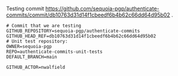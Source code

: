 Testing commit https://github.com/sequoia-pgp/authenticate-commits/commit/db10763d31d14f1cbeedf6b4b62c66dd64d95b02 .

```text
# Commit that we are testing
GITHUB_REPOSITORY=sequoia-pgp/authenticate-commits
GITHUB_HEAD_REF=db10763d31d14f1cbeedf6b4b62c66dd64d95b02
# Unit test repository:
OWNER=sequoia-pgp
REPO=authenticate-commits-unit-tests
DEFAULT_BRANCH=main

GITHUB_ACTOR=nwalfield
```
